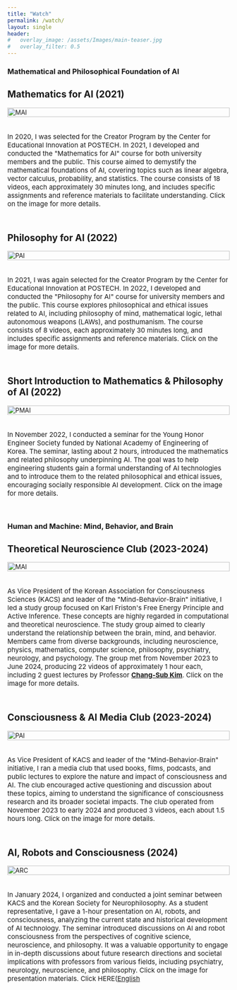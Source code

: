 ```yaml
---
title: "Watch"
permalink: /watch/
layout: single
header:
#   overlay_image: /assets/Images/main-teaser.jpg
#   overlay_filter: 0.5
---
```


### Mathematical and Philosophical Foundation of AI

<div style="margin-bottom: 40px;">
  <h2>Mathematics for AI (2021)</h2>
  <div style="display: flex; flex-wrap: wrap; gap: 20px; align-items: flex-start;">
    <div style="flex: 1; min-width: 200px;">
      <a href="https://youtube.com/playlist?list=PLfWS6_PaCSutSAC7Vu8VHS2uc594cQigv&si=PUY67hIfze3kvEeO">
        <img src="/assets/images/Watch/MAI.png" alt="MAI" style="width: 100%; height: auto;">
      </a>
    </div>
    <div style="flex: 2; min-width: 300px;">
      <p style="font-size:15px;">In 2020, I was selected for the Creator Program by the Center for Educational Innovation at POSTECH. In 2021, I developed and conducted the "Mathematics for AI" course for both university members and the public. This course aimed to demystify the mathematical foundations of AI, covering topics such as linear algebra, vector calculus, probability, and statistics. The course consists of 18 videos, each approximately 30 minutes long, and includes specific assignments and reference materials to facilitate understanding. Click on the image for more details.</p>
    </div>
  </div>
</div>

<div style="margin-bottom: 40px;">
  <h2>Philosophy for AI (2022)</h2>
  <div style="display: flex; flex-wrap: wrap; gap: 20px; align-items: flex-start;">
    <div style="flex: 1; min-width: 200px;">
      <a href="https://youtube.com/playlist?list=PLfWS6_PaCSusXxpOxUSs6ONTln3pHWALy&si=xhr-Y8JY3Y6_xmuw">
        <img src="/assets/images/Watch/PAI.png" alt="PAI" style="width: 100%; height: auto;">
      </a>
    </div>
    <div style="flex: 2; min-width: 300px;">
      <p style="font-size:15px;">In 2021, I was again selected for the Creator Program by the Center for Educational Innovation at POSTECH. In 2022, I developed and conducted the "Philosophy for AI" course for university members and the public. This course explores philosophical and ethical issues related to AI, including philosophy of mind, mathematical logic, lethal autonomous weapons (LAWs), and posthumanism. The course consists of 8 videos, each approximately 30 minutes long, and includes specific assignments and reference materials. Click on the image for more details.</p>
    </div>
  </div>
</div>

<div style="margin-bottom: 40px;">
  <h2>Short Introduction to Mathematics & Philosophy of AI (2022)</h2>
  <div style="display: flex; flex-wrap: wrap; gap: 20px; align-items: flex-start;">
    <div style="flex: 1; min-width: 200px;">
      <a href="https://drive.google.com/file/d/1P1k_OxZnhOZCkHcNpULLXdLxn_iVlUZR/view?usp=sharing">
        <img src="/assets/images/Watch/2022 YEHS.jpg" alt="PMAI" style="width: 100%; height: auto;">
      </a>
    </div>
    <div style="flex: 2; min-width: 300px;">
      <p style="font-size:15px;">In November 2022, I conducted a seminar for the Young Honor Engineer Society funded by National Academy of Engineering of Korea. The seminar, lasting about 2 hours, introduced the mathematics and related philosophy underpinning AI. The goal was to help engineering students gain a formal understanding of AI technologies and to introduce them to the related philosophical and ethical issues, encouraging socially responsible AI development. Click on the image for more details.</p>
    </div>
  </div>
</div>

### Human and Machine: Mind, Behavior, and Brain

<div style="margin-bottom: 40px;">
  <h2>Theoretical Neuroscience Club (2023-2024)</h2>
  <div style="display: flex; flex-wrap: wrap; gap: 20px; align-items: flex-start;">
    <div style="flex: 1; min-width: 200px;">
      <a href="https://youtube.com/playlist?list=PLBan6Afp0tlTxmfm83MkMnW1vOt1k3Ic2&si=nxtGxp3m5ZXzfkKn">
        <img src="/assets/images/Watch/AIF.png" alt="MAI" style="width: 100%; height: auto;">
      </a>
    </div>
    <div style="flex: 2; min-width: 300px;">
      <p style="font-size:15px;">As Vice President of the Korean Association for Consciousness Sciences (KACS) and leader of the "Mind-Behavior-Brain" initiative, I led a study group focused on Karl Friston's Free Energy Principle and Active Inference. These concepts are highly regarded in computational and theoretical neuroscience. The study group aimed to clearly understand the relationship between the brain, mind, and behavior. Members came from diverse backgrounds, including neuroscience, physics, mathematics, computer science, philosophy, psychiatry, neurology, and psychology. The group met from November 2023 to June 2024, producing 22 videos of approximately 1 hour each, including 2 guest lectures by Professor <a href="https://scholar.google.com/citations?user=brhWmCwAAAAJ&hl=en"><strong>Chang-Sub Kim</strong></a>. Click on the image for more details.</p>
    </div>
  </div>
</div>

<div style="margin-bottom: 40px;">
  <h2>Consciousness & AI Media Club (2023-2024)</h2>
  <div style="display: flex; flex-wrap: wrap; gap: 20px; align-items: flex-start;">
    <div style="flex: 1; min-width: 200px;">
      <a href="https://youtube.com/playlist?list=PLBan6Afp0tlTPZ_bE8VyHzyCy4EVRFv4b&si=Azf6sgAu3-oAnZKS">
        <img src="/assets/images/Watch/Book_Club.png" alt="PAI" style="width: 100%; height: auto;">
      </a>
    </div>
    <div style="flex: 2; min-width: 300px;">
      <p style="font-size:15px;">As Vice President of KACS and leader of the "Mind-Behavior-Brain" initiative, I ran a media club that used books, films, podcasts, and public lectures to explore the nature and impact of consciousness and AI. The club encouraged active questioning and discussion about these topics, aiming to understand the significance of consciousness research and its broader societal impacts. The club operated from November 2023 to early 2024 and produced 3 videos, each about 1.5 hours long. Click on the image for more details.</p>
    </div>
  </div>
</div>

<div style="margin-bottom: 40px;">
  <h2>AI, Robots and Consciousness (2024)</h2>
  <div style="display: flex; flex-wrap: wrap; gap: 20px; align-items: flex-start;">
    <div style="flex: 1; min-width: 200px;">
      <a href="https://drive.google.com/file/d/1frsBtLaWxgzp_V4lx0aq6eoky8YJbt2A/view?usp=sharing">
        <img src="/assets/images/Watch/2024KACSxKSNP.jpg" alt="ARC" style="width: 100%; height: auto;">
      </a>
    </div>
    <div style="flex: 2; min-width: 300px;">
      <p style="font-size:15px;">In January 2024, I organized and conducted a joint seminar between KACS and the Korean Society for Neurophilosophy. As a student representative, I gave a 1-hour presentation on AI, robots, and consciousness, analyzing the current state and historical development of AI technology. The seminar introduced discussions on AI and robot consciousness from the perspectives of cognitive science, neuroscience, and philosophy. It was a valuable opportunity to engage in in-depth discussions about future research directions and societal implications with professors from various fields, including psychiatry, neurology, neuroscience, and philosophy. Click on the image for presentation materials. Click HERE(<a href="http://lee-dohyeon.github.io/movement/KACS-x-KSCN-Meeting-en/">English</a
